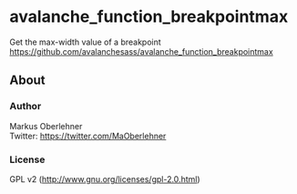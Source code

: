 # avalanche_function_breakpointmax
Get the max-width value of a breakpoint  
https://github.com/avalanchesass/avalanche_function_breakpointmax

## About
### Author
Markus Oberlehner  
Twitter: https://twitter.com/MaOberlehner

### License
GPL v2 (http://www.gnu.org/licenses/gpl-2.0.html)
